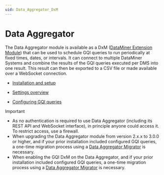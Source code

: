 ```yaml
---
uid: Data_Aggregator_DxM
---
```


# Data Aggregator

The Data Aggregator module is available as a DxM ([DataMiner Extension Module](xref:DataMinerExtensionModules)) that can be used to schedule GQI queries to run periodically at fixed times, dates, or intervals. It can connect to multiple DataMiner Systems and combine the results of the GQI queries executed per DMS into one result. This result can then be exported to a CSV file or made available over a WebSocket connection.

- [Installation and setup](xref:Data_Aggregator_install_setup)

- [Settings overview](xref:Data_Aggregator_settings)

- [Configuring GQI queries](xref:Data_Aggregator_queries)

> [!IMPORTANT]
>
> - As no authentication is required to use Data Aggregator (including its REST API and WebSocket interface), in principle anyone could access it. To restrict access, use a firewall.
> - When upgrading the Data Aggregator module from version 2.x.x to 3.0.0 or higher, and if your prior installation included configured GQI queries, a one-time migration process using a [Data Aggregator Migrator](xref:Data_Aggregator_Migrators#upgrading-from-version-2xx) is necessary.
> - When enabling the GQI DxM on the Data Aggregator, and if your prior installation included configured GQI queries, a one-time migration process using a [Data Aggregator Migrator](xref:Data_Aggregator_Migrators#enabling-gqi-dxm) is necessary.
